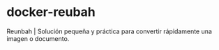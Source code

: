 # docker-reubah
Reunbah | Solución pequeña y práctica para convertir rápidamente una imagen o documento.
